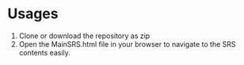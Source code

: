 # Usages

1. Clone or download the repository as zip
2. Open the MainSRS.html file in your browser
   to navigate to the SRS contents easily.
